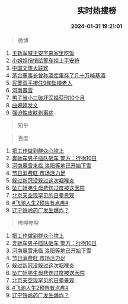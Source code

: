 <div align="center"><h2>实时热搜榜</h2><h4>2024-01-31 19:21:01</h4></div>

> 微博  

1. [王新军喊王安宇来家里吃饭](https://s.weibo.com/weibo?q=%23%E7%8E%8B%E6%96%B0%E5%86%9B%E5%96%8A%E7%8E%8B%E5%AE%89%E5%AE%87%E6%9D%A5%E5%AE%B6%E9%87%8C%E5%90%83%E9%A5%AD%23&t=31&band_rank=1&Refer=top)<br />
2. [小姐姐悄悄给警车挂上平安符](https://s.weibo.com/weibo?q=%23%E5%B0%8F%E5%A7%90%E5%A7%90%E6%82%84%E6%82%84%E7%BB%99%E8%AD%A6%E8%BD%A6%E6%8C%82%E4%B8%8A%E5%B9%B3%E5%AE%89%E7%AC%A6%23&t=31&band_rank=2&Refer=top)<br />
3. [中国文旅大联欢](https://s.weibo.com/weibo?q=%23%E4%B8%AD%E5%9B%BD%E6%96%87%E6%97%85%E5%A4%A7%E8%81%94%E6%AC%A2%23&t=31&band_rank=3&Refer=top)<br />
4. [茅台董事长曾称酒库里存了几十万吨基酒](https://s.weibo.com/weibo?q=%23%E8%8C%85%E5%8F%B0%E8%91%A3%E4%BA%8B%E9%95%BF%E6%9B%BE%E7%A7%B0%E9%85%92%E5%BA%93%E9%87%8C%E5%AD%98%E4%BA%86%E5%87%A0%E5%8D%81%E4%B8%87%E5%90%A8%E5%9F%BA%E9%85%92%23&t=31&band_rank=4&Refer=top)<br />
5. [民警双手接住9旬坠楼老人](https://s.weibo.com/weibo?q=%23%E6%B0%91%E8%AD%A6%E5%8F%8C%E6%89%8B%E6%8E%A5%E4%BD%8F9%E6%97%AC%E5%9D%A0%E6%A5%BC%E8%80%81%E4%BA%BA%23&t=31&band_rank=5&Refer=top)<br />
6. [河南暴雪](https://s.weibo.com/weibo?q=%E6%B2%B3%E5%8D%97%E6%9A%B4%E9%9B%AA&t=31&band_rank=6&Refer=top)<br />
7. [男子当小三破坏军婚获刑10个月](https://s.weibo.com/weibo?q=%23%E7%94%B7%E5%AD%90%E5%BD%93%E5%B0%8F%E4%B8%89%E7%A0%B4%E5%9D%8F%E5%86%9B%E5%A9%9A%E8%8E%B7%E5%88%9110%E4%B8%AA%E6%9C%88%23&t=31&band_rank=7&Refer=top)<br />
8. [曲婉婷发文](https://s.weibo.com/weibo?q=%E6%9B%B2%E5%A9%89%E5%A9%B7%E5%8F%91%E6%96%87&t=31&band_rank=8&Refer=top)<br />
9. [强迫性皮肤剥离症](https://s.weibo.com/weibo?q=%E5%BC%BA%E8%BF%AB%E6%80%A7%E7%9A%AE%E8%82%A4%E5%89%A5%E7%A6%BB%E7%97%87&t=31&band_rank=9&Refer=top)<br />

> 知乎  


> 百度  

1. [把工作做到群众心坎上](https://www.baidu.com/s?wd=%E6%8A%8A%E5%B7%A5%E4%BD%9C%E5%81%9A%E5%88%B0%E7%BE%A4%E4%BC%97%E5%BF%83%E5%9D%8E%E4%B8%8A&sa=fyb_news&rsv_dl=fyb_news)<br />
2. [奔驰车男子插队砸车 警方：行拘10日](https://www.baidu.com/s?wd=%E5%A5%94%E9%A9%B0%E8%BD%A6%E7%94%B7%E5%AD%90%E6%8F%92%E9%98%9F%E7%A0%B8%E8%BD%A6+%E8%AD%A6%E6%96%B9%EF%BC%9A%E8%A1%8C%E6%8B%9810%E6%97%A5&sa=fyb_news&rsv_dl=fyb_news)<br />
3. [河南暴雪来临 洛阳等地已开始下雪](https://www.baidu.com/s?wd=%E6%B2%B3%E5%8D%97%E6%9A%B4%E9%9B%AA%E6%9D%A5%E4%B8%B4+%E6%B4%9B%E9%98%B3%E7%AD%89%E5%9C%B0%E5%B7%B2%E5%BC%80%E5%A7%8B%E4%B8%8B%E9%9B%AA&sa=fyb_news&rsv_dl=fyb_news)<br />
4. [节日消费旺 市场活力足](https://www.baidu.com/s?wd=%E8%8A%82%E6%97%A5%E6%B6%88%E8%B4%B9%E6%97%BA+%E5%B8%82%E5%9C%BA%E6%B4%BB%E5%8A%9B%E8%B6%B3&sa=fyb_news&rsv_dl=fyb_news)<br />
5. [躲过新冠没躲过这次咽喉炎](https://www.baidu.com/s?wd=%E8%BA%B2%E8%BF%87%E6%96%B0%E5%86%A0%E6%B2%A1%E8%BA%B2%E8%BF%87%E8%BF%99%E6%AC%A1%E5%92%BD%E5%96%89%E7%82%8E&sa=fyb_news&rsv_dl=fyb_news)<br />
6. [坠亡姐弟生母悲伤过度被送医院](https://www.baidu.com/s?wd=%E5%9D%A0%E4%BA%A1%E5%A7%90%E5%BC%9F%E7%94%9F%E6%AF%8D%E6%82%B2%E4%BC%A4%E8%BF%87%E5%BA%A6%E8%A2%AB%E9%80%81%E5%8C%BB%E9%99%A2&sa=fyb_news&rsv_dl=fyb_news)<br />
7. [北京天空现罕见的日晕景观](https://www.baidu.com/s?wd=%E5%8C%97%E4%BA%AC%E5%A4%A9%E7%A9%BA%E7%8E%B0%E7%BD%95%E8%A7%81%E7%9A%84%E6%97%A5%E6%99%95%E6%99%AF%E8%A7%82&sa=fyb_news&rsv_dl=fyb_news)<br />
8. [#飞驰人生2预告有点疼#](https://www.baidu.com/s?wd=%23%E9%A3%9E%E9%A9%B0%E4%BA%BA%E7%94%9F2%E9%A2%84%E5%91%8A%E6%9C%89%E7%82%B9%E7%96%BC%23&sa=fyb_news&rsv_dl=fyb_news)<br />
9. [辽宁铁岭药厂发生爆炸？](https://www.baidu.com/s?wd=%E8%BE%BD%E5%AE%81%E9%93%81%E5%B2%AD%E8%8D%AF%E5%8E%82%E5%8F%91%E7%94%9F%E7%88%86%E7%82%B8%EF%BC%9F&sa=fyb_news&rsv_dl=fyb_news)<br />

> 哔哩哔哩  

1. [把工作做到群众心坎上](https://www.baidu.com/s?wd=%E6%8A%8A%E5%B7%A5%E4%BD%9C%E5%81%9A%E5%88%B0%E7%BE%A4%E4%BC%97%E5%BF%83%E5%9D%8E%E4%B8%8A&sa=fyb_news&rsv_dl=fyb_news)<br />
2. [奔驰车男子插队砸车 警方：行拘10日](https://www.baidu.com/s?wd=%E5%A5%94%E9%A9%B0%E8%BD%A6%E7%94%B7%E5%AD%90%E6%8F%92%E9%98%9F%E7%A0%B8%E8%BD%A6+%E8%AD%A6%E6%96%B9%EF%BC%9A%E8%A1%8C%E6%8B%9810%E6%97%A5&sa=fyb_news&rsv_dl=fyb_news)<br />
3. [河南暴雪来临 洛阳等地已开始下雪](https://www.baidu.com/s?wd=%E6%B2%B3%E5%8D%97%E6%9A%B4%E9%9B%AA%E6%9D%A5%E4%B8%B4+%E6%B4%9B%E9%98%B3%E7%AD%89%E5%9C%B0%E5%B7%B2%E5%BC%80%E5%A7%8B%E4%B8%8B%E9%9B%AA&sa=fyb_news&rsv_dl=fyb_news)<br />
4. [节日消费旺 市场活力足](https://www.baidu.com/s?wd=%E8%8A%82%E6%97%A5%E6%B6%88%E8%B4%B9%E6%97%BA+%E5%B8%82%E5%9C%BA%E6%B4%BB%E5%8A%9B%E8%B6%B3&sa=fyb_news&rsv_dl=fyb_news)<br />
5. [躲过新冠没躲过这次咽喉炎](https://www.baidu.com/s?wd=%E8%BA%B2%E8%BF%87%E6%96%B0%E5%86%A0%E6%B2%A1%E8%BA%B2%E8%BF%87%E8%BF%99%E6%AC%A1%E5%92%BD%E5%96%89%E7%82%8E&sa=fyb_news&rsv_dl=fyb_news)<br />
6. [坠亡姐弟生母悲伤过度被送医院](https://www.baidu.com/s?wd=%E5%9D%A0%E4%BA%A1%E5%A7%90%E5%BC%9F%E7%94%9F%E6%AF%8D%E6%82%B2%E4%BC%A4%E8%BF%87%E5%BA%A6%E8%A2%AB%E9%80%81%E5%8C%BB%E9%99%A2&sa=fyb_news&rsv_dl=fyb_news)<br />
7. [北京天空现罕见的日晕景观](https://www.baidu.com/s?wd=%E5%8C%97%E4%BA%AC%E5%A4%A9%E7%A9%BA%E7%8E%B0%E7%BD%95%E8%A7%81%E7%9A%84%E6%97%A5%E6%99%95%E6%99%AF%E8%A7%82&sa=fyb_news&rsv_dl=fyb_news)<br />
8. [#飞驰人生2预告有点疼#](https://www.baidu.com/s?wd=%23%E9%A3%9E%E9%A9%B0%E4%BA%BA%E7%94%9F2%E9%A2%84%E5%91%8A%E6%9C%89%E7%82%B9%E7%96%BC%23&sa=fyb_news&rsv_dl=fyb_news)<br />
9. [辽宁铁岭药厂发生爆炸？](https://www.baidu.com/s?wd=%E8%BE%BD%E5%AE%81%E9%93%81%E5%B2%AD%E8%8D%AF%E5%8E%82%E5%8F%91%E7%94%9F%E7%88%86%E7%82%B8%EF%BC%9F&sa=fyb_news&rsv_dl=fyb_news)<br />
